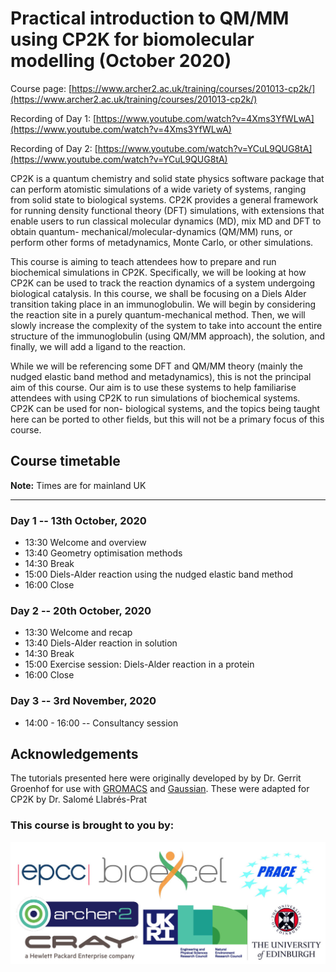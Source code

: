 # Practical introduction to QM/MM using CP2K for biomolecular modelling (October 2020)

Course page: [https://www.archer2.ac.uk/training/courses/201013-cp2k/](https://www.archer2.ac.uk/training/courses/201013-cp2k/)

Recording of Day 1:  [https://www.youtube.com/watch?v=4Xms3YfWLwA](https://www.youtube.com/watch?v=4Xms3YfWLwA)

Recording of Day 2: [https://www.youtube.com/watch?v=YCuL9QUG8tA](https://www.youtube.com/watch?v=YCuL9QUG8tA)


CP2K is a quantum chemistry and solid state physics software package that can 
perform atomistic simulations of a wide variety of systems, ranging from solid 
state to biological systems. CP2K provides a general framework for running 
density functional theory (DFT) simulations, with extensions that enable users 
to run classical molecular dynamics (MD), mix MD and DFT to obtain quantum-
mechanical/molecular-dynamics (QM/MM) runs, or perform other forms of 
metadynamics, Monte Carlo, or other simulations.

This course is aiming to teach attendees how to prepare and run biochemical 
simulations in CP2K. Specifically, we will be looking at how CP2K can be used 
to track the reaction dynamics of a system undergoing biological catalysis. 
In this course, we shall be focusing on a Diels Alder transition taking place 
in an immunoglobulin. We will begin by considering the reaction site in a 
purely quantum-mechanical method. Then, we will slowly increase the complexity 
of the system to take into account the entire structure of the immunoglobulin 
(using QM/MM approach), the solution, and finally, we will add a ligand to the 
reaction.

While we will be referencing some DFT and QM/MM theory (mainly the nudged 
elastic band method and metadynamics), this is not the principal aim of this 
course. Our aim is to use these systems to help familiarise attendees with 
using CP2K to run simulations of biochemical systems. CP2K can be used for non-
biological systems, and the topics being taught here can be ported to other 
fields, but this will not be a primary focus of this course.

## Course timetable

**Note:** Times are for mainland UK

---

### Day 1 -- 13th October, 2020

 * 13:30 Welcome and overview
 * 13:40 Geometry optimisation methods
 * 14:30 Break
 * 15:00 Diels-Alder reaction using the nudged elastic band method
 * 16:00 Close

### Day 2 -- 20th October, 2020

 * 13:30 Welcome and recap
 * 13:40 Diels-Alder reaction in solution
 * 14:30 Break
 * 15:00 Exercise session: Diels-Alder reaction in a protein
 * 16:00 Close

### Day 3 -- 3rd November, 2020

 * 14:00 - 16:00 -- Consultancy session

## Acknowledgements

The tutorials presented here were originally developed by by Dr. Gerrit Groenhof 
for use with [GROMACS](http://www.gromacs.org/) and 
[Gaussian](https://gaussian.com/). These were adapted for CP2K by Dr. Salomé 
Llabrés-Prat

### This course is brought to you by:

<img src="./Images/banner3.jpg" align="left">

<br><br><br><br><br><br><br><br><br><br><br><br><br><br><br><br><br><br><br>